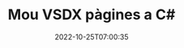 ---
############################# Static ############################
layout: "auto-gen-merger"
date: 2022-10-25T07:00:35
draft: false
otherformats: dot dotm dotx epub html mht mhtml odp ods odt one otp ott pdf pps ppsx

############################# Head ############################
head_title: "Mou VSDX pàgines a C#"
head_description: "Mou les pàgines d'un document VSDX a C# a qualsevol posició mitjançant l'API de fusió de documents."

############################# Header ############################
title: "Mou VSDX pàgines a C#"
description: "Mou VSDX pàgines amb unes quantes línies de codi .NET."
bg_image: "https://cms.admin.containerize.com/templates/aspose/App_Themes/V3/images/bg/header1.png"
bg_overlay: false
button:
    enable: true
    icon: "fas fa-arrow-down"
    label: "Baixeu la prova gratuïta"
    link: "https://downloads.groupdocs.com/merger/net"

############################# SubMenu ############################
submenu:
    enable: true

    left:
        img_alt: "GroupDocs.Merger for .NET"
        image: "https://cms.admin.containerize.com/templates/groupdocs/images/product-logos/90x90-noborder/groupdocs-merger-net.png"
        product: "GroupDocs.Merger"
        platform: ".NET"

    middle:
        button:

            # button loop
            - link: "https://apireference.groupdocs.com/merger/net"
              text: "Referència de l'API"

            # button loop
            - link: "https://github.com/groupdocs-merger"
              text: "Exemples de codi"

            # button loop
            - link: "https://products.groupdocs.app/merger/family"
              text: "Demostracions en directe"

            # button loop
            - link: "https://purchase.groupdocs.com/pricing/merger/net"
              text: "Preus"

    right:
        link_download: "https://downloads.groupdocs.com/merger"
        link_learn: "https://docs.groupdocs.com/merger/net"
        link_buy: "https://purchase.groupdocs.com"

############################# About ############################
about:
    enable: true
    title: "Sobre l'API GroupDocs.Merger for .NET"
    content: |
        [GroupDocs.Merger for .NET](/ca/merger/net/) ofereix una solució senzilla per combinar i dividir de manera segura entre una àmplia gamma de formats de documents, com ara PDF, Microsoft Office (Word, Excel, PowerPoint). , OneNote), OpenDocument, HTML, imatges i molts altres dins de les aplicacions .NET. Afegint només unes poques línies del codi, realitzeu diverses operacions de documents com ara moure, eliminar, girar, intercanviar, extreure o canviar l'orientació de les pàgines dins dels documents. L'API de fusió de documents també admet la previsualització de les pàgines del document com a imatge per analitzar l'estructura del document, el format i el contingut de la pàgina.
        
        L'API GroupDocs.Merger és una opció correcta per a solucions corporatives que necessiten funcions de moviment de pàgines de fitxers. Aquestes API tenen una bona compatibilitat amb tots els sistemes operatius i plataformes principals, inclòs .NET Framework, .NET Standard, .NET Core, Mono.

############################# Steps ############################
steps:
    enable: true
    title_left: "Mou VSDX pàgines de fitxers a .NET"
    content_left: |
        [GroupDocs.Merger for .NET](/ca/merger/net/) facilita que els desenvolupadors de C# puguin moure pàgines dins d'un fitxer VSDX implementant uns quants passos senzills .
        
        * Inicialitzeu **MoveOptions** per especificar els números de pàgina actuals i nous.
        * Creeu una nova instància de **Merger** i passeu la ruta del document font com a paràmetre de constructor.
        * Truqueu a **MovePage** i passeu l'objecte **MoveOptions**.
        * Truqueu a **Save** i especifiqueu la ruta del fitxer per desar el document resultant.

    title_right: "Requisits del sistema"
    content_right: |
        Les API de GroupDocs.Merger for .NET són compatibles amb totes les plataformes i sistemes operatius principals. Abans d'executar el codi següent, assegureu-vos que teniu els següents requisits previs instal·lats al vostre sistema.

        * Sistemes operatius: Microsoft Windows, Linux, MacOS
        * Entorns de desenvolupament: Visual Studio, Xamarin, MonoDevelop
        * Marcs: .NET Framework, .NET Standard, .NET Core, Mono
        * Baixeu la darrera versió de GroupDocs.Merger for .NET de [NuGet](https://www.nuget.org/packages/groupdocs.merger)
         
    code: |
     {{% merger/additional-styles %}}
     {{< merger/code-merger title="Com moure pàgines de fitxers VSDX utilitzant el codi d'exemple C#">}}

        ```csharp    
        // Mou VSDX pàgines de fitxers mitjançant l'API de GroupDocs.Merger
        int pageNumber = 6;
        int newPageNumber = 1;

        // Inicialitzeu la classe MoveOptions per especificar els números de pàgina actuals i nous
        MoveOptions moveOptions = new MoveOptions(pageNumber, newPageNumber);

        // Instanciï Merger amb el document d'entrada VSDX
        using (Merger merger = new Merger("input.vsdx"))
          {
            // Truqueu al mètode MovePage i passeu-li l'objecte MoveOptions
            merger.MovePage(moveOptions);
    
            // Truqueu al mètode Save i passeu el camí del fitxer desitjat per desar el document de sortida
            merger.Save("output.vsdx");
          }
        ```
     {{< /merger/code-merger >}}

############################# Demos ############################
demos:
    enable: true
    title: "Demostracions en directe: mou VSDX pàgines en línia"
    content: |
       Mou les pàgines de fitxers VSDX ara mateix visitant el lloc web [GroupDocs.Merger Live Demos](https://products.groupdocs.app/splitter/move-pages/vsdx).
       La demostració en directe té els següents avantatges.
        
############################# About Formats ############################
about_formats:
    enable: true

############################# More Formats ############################
more_formats:
    enable: true
    title: "Mou pàgines d'altres formats de document"
    content: |
        .NET documenta l'API de fusió i divisió per a formats de fitxer i imatges. Mou alguns dels formats de fitxer populars tal com s'indica a continuació.

############################# Back to top ###############################
back_to_top:
    enable: true
---